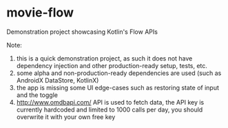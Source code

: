 # movie-flow
Demonstration project showcasing Kotlin's Flow APIs


Note:
1. this is a quick demonstration project, as such it does not have dependency injection and other production-ready setup, tests, etc.
2. some alpha and non-production-ready dependencies are used (such as AndroidX DataStore, KotlinX)
3. the app is missing some UI edge-cases such as restoring state of input and the toggle
4. http://www.omdbapi.com/ API is used to fetch data, the API key is currently hardcoded and limited to 1000 calls per day, you should overwrite it with your own free key

